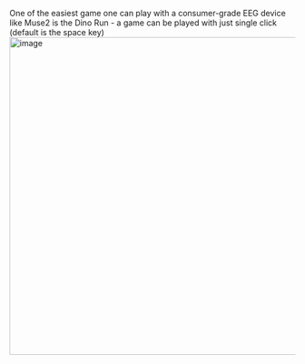 One of the easiest game one can play with a consumer-grade EEG device like Muse2 is the Dino Run - a game can be played with just single click (default is the space key) 
<img width="560" alt="image" src="https://github.com/edmund-code/muse-eeg/assets/52833150/6af61233-4d71-48ce-806c-fe1939246336">
